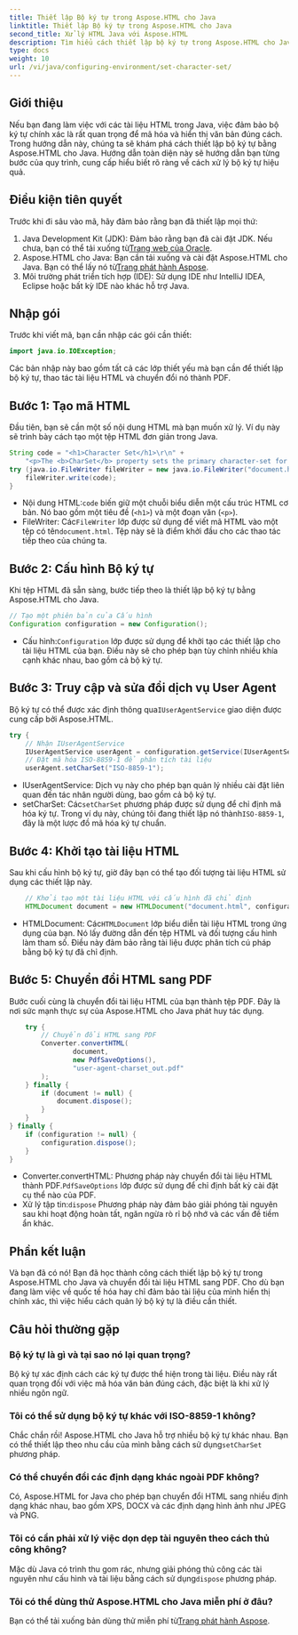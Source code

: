 ```yaml
---
title: Thiết lập Bộ ký tự trong Aspose.HTML cho Java
linktitle: Thiết lập Bộ ký tự trong Aspose.HTML cho Java
second_title: Xử lý HTML Java với Aspose.HTML
description: Tìm hiểu cách thiết lập bộ ký tự trong Aspose.HTML cho Java và chuyển đổi HTML sang PDF trong hướng dẫn từng bước này. Đảm bảo mã hóa và hiển thị văn bản chính xác.
type: docs
weight: 10
url: /vi/java/configuring-environment/set-character-set/
---
```

## Giới thiệu
Nếu bạn đang làm việc với các tài liệu HTML trong Java, việc đảm bảo bộ ký tự chính xác là rất quan trọng để mã hóa và hiển thị văn bản đúng cách. Trong hướng dẫn này, chúng ta sẽ khám phá cách thiết lập bộ ký tự bằng Aspose.HTML cho Java. Hướng dẫn toàn diện này sẽ hướng dẫn bạn từng bước của quy trình, cung cấp hiểu biết rõ ràng về cách xử lý bộ ký tự hiệu quả.
## Điều kiện tiên quyết
Trước khi đi sâu vào mã, hãy đảm bảo rằng bạn đã thiết lập mọi thứ:
1.  Java Development Kit (JDK): Đảm bảo rằng bạn đã cài đặt JDK. Nếu chưa, bạn có thể tải xuống từ[Trang web của Oracle](https://www.oracle.com/java/technologies/javase-downloads.html).
2.  Aspose.HTML cho Java: Bạn cần tải xuống và cài đặt Aspose.HTML cho Java. Bạn có thể lấy nó từ[Trang phát hành Aspose](https://releases.aspose.com/html/java/).
3. Môi trường phát triển tích hợp (IDE): Sử dụng IDE như IntelliJ IDEA, Eclipse hoặc bất kỳ IDE nào khác hỗ trợ Java.

## Nhập gói
Trước khi viết mã, bạn cần nhập các gói cần thiết:
```java
import java.io.IOException;
```
Các bản nhập này bao gồm tất cả các lớp thiết yếu mà bạn cần để thiết lập bộ ký tự, thao tác tài liệu HTML và chuyển đổi nó thành PDF.

## Bước 1: Tạo mã HTML
Đầu tiên, bạn sẽ cần một số nội dung HTML mà bạn muốn xử lý. Ví dụ này sẽ trình bày cách tạo một tệp HTML đơn giản trong Java.
```java
String code = "<h1>Character Set</h1>\r\n" +
    "<p>The <b>CharSet</b> property sets the primary character-set for a document.</p>\r\n";
try (java.io.FileWriter fileWriter = new java.io.FileWriter("document.html")) {
    fileWriter.write(code);
}
```

-  Nội dung HTML:`code` biến giữ một chuỗi biểu diễn một cấu trúc HTML cơ bản. Nó bao gồm một tiêu đề (`<h1>`) và một đoạn văn (`<p>`).
-  FileWriter: Các`FileWriter` lớp được sử dụng để viết mã HTML vào một tệp có tên`document.html`. Tệp này sẽ là điểm khởi đầu cho các thao tác tiếp theo của chúng ta.
## Bước 2: Cấu hình Bộ ký tự
Khi tệp HTML đã sẵn sàng, bước tiếp theo là thiết lập bộ ký tự bằng Aspose.HTML cho Java.
```java
// Tạo một phiên bản của Cấu hình
Configuration configuration = new Configuration();
```

-  Cấu hình:`Configuration` lớp được sử dụng để khởi tạo các thiết lập cho tài liệu HTML của bạn. Điều này sẽ cho phép bạn tùy chỉnh nhiều khía cạnh khác nhau, bao gồm cả bộ ký tự.
## Bước 3: Truy cập và sửa đổi dịch vụ User Agent
 Bộ ký tự có thể được xác định thông qua`IUserAgentService` giao diện được cung cấp bởi Aspose.HTML.

```java
try {
    // Nhận IUserAgentService
    IUserAgentService userAgent = configuration.getService(IUserAgentService.class);
    // Đặt mã hóa ISO-8859-1 để phân tích tài liệu
    userAgent.setCharSet("ISO-8859-1");
```

- IUserAgentService: Dịch vụ này cho phép bạn quản lý nhiều cài đặt liên quan đến tác nhân người dùng, bao gồm cả bộ ký tự.
-  setCharSet: Các`setCharSet` phương pháp được sử dụng để chỉ định mã hóa ký tự. Trong ví dụ này, chúng tôi đang thiết lập nó thành`ISO-8859-1`, đây là một lược đồ mã hóa ký tự chuẩn.
## Bước 4: Khởi tạo tài liệu HTML
Sau khi cấu hình bộ ký tự, giờ đây bạn có thể tạo đối tượng tài liệu HTML sử dụng các thiết lập này.

```java
    // Khởi tạo một tài liệu HTML với cấu hình đã chỉ định
    HTMLDocument document = new HTMLDocument("document.html", configuration);
```

-  HTMLDocument: Các`HTMLDocument` lớp biểu diễn tài liệu HTML trong ứng dụng của bạn. Nó lấy đường dẫn đến tệp HTML và đối tượng cấu hình làm tham số. Điều này đảm bảo rằng tài liệu được phân tích cú pháp bằng bộ ký tự đã chỉ định.
## Bước 5: Chuyển đổi HTML sang PDF
Bước cuối cùng là chuyển đổi tài liệu HTML của bạn thành tệp PDF. Đây là nơi sức mạnh thực sự của Aspose.HTML cho Java phát huy tác dụng.

```java
    try {
        // Chuyển đổi HTML sang PDF
        Converter.convertHTML(
                document,
                new PdfSaveOptions(),
                "user-agent-charset_out.pdf"
        );
    } finally {
        if (document != null) {
            document.dispose();
        }
    }
} finally {
    if (configuration != null) {
        configuration.dispose();
    }
}
```

-  Converter.convertHTML: Phương pháp này chuyển đổi tài liệu HTML thành PDF.`PdfSaveOptions` lớp được sử dụng để chỉ định bất kỳ cài đặt cụ thể nào của PDF.
-  Xử lý tập tin:`dispose` Phương pháp này đảm bảo giải phóng tài nguyên sau khi hoạt động hoàn tất, ngăn ngừa rò rỉ bộ nhớ và các vấn đề tiềm ẩn khác.

## Phần kết luận
Và bạn đã có nó! Bạn đã học thành công cách thiết lập bộ ký tự trong Aspose.HTML cho Java và chuyển đổi tài liệu HTML sang PDF. Cho dù bạn đang làm việc về quốc tế hóa hay chỉ đảm bảo tài liệu của mình hiển thị chính xác, thì việc hiểu cách quản lý bộ ký tự là điều cần thiết.

## Câu hỏi thường gặp
### Bộ ký tự là gì và tại sao nó lại quan trọng?  
Bộ ký tự xác định cách các ký tự được thể hiện trong tài liệu. Điều này rất quan trọng đối với việc mã hóa văn bản đúng cách, đặc biệt là khi xử lý nhiều ngôn ngữ.
### Tôi có thể sử dụng bộ ký tự khác với ISO-8859-1 không?  
 Chắc chắn rồi! Aspose.HTML cho Java hỗ trợ nhiều bộ ký tự khác nhau. Bạn có thể thiết lập theo nhu cầu của mình bằng cách sử dụng`setCharSet` phương pháp.
### Có thể chuyển đổi các định dạng khác ngoài PDF không?  
Có, Aspose.HTML for Java cho phép bạn chuyển đổi HTML sang nhiều định dạng khác nhau, bao gồm XPS, DOCX và các định dạng hình ảnh như JPEG và PNG.
### Tôi có cần phải xử lý việc dọn dẹp tài nguyên theo cách thủ công không?  
 Mặc dù Java có trình thu gom rác, nhưng giải phóng thủ công các tài nguyên như cấu hình và tài liệu bằng cách sử dụng`dispose` phương pháp.
### Tôi có thể dùng thử Aspose.HTML cho Java miễn phí ở đâu?  
 Bạn có thể tải xuống bản dùng thử miễn phí từ[Trang phát hành Aspose](https://releases.aspose.com/).